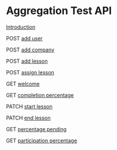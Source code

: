 # Aggregation Test API

[Introduction](https://documenter.getpostman.com/view/1522130/RWaHw8gN#intro)

POST [add user](https://documenter.getpostman.com/view/1522130/RWaHw8gN#a89157ce-0efa-c5bf-a9cf-9a4db8fdac7b)

POST [add company](https://documenter.getpostman.com/view/1522130/RWaHw8gN#32777c12-5522-7c52-8bc4-4e3265f21216)

POST [add lesson](https://documenter.getpostman.com/view/1522130/RWaHw8gN#df2e9395-4b89-4e57-f401-00263c6da9a6)

POST [assign lesson](https://documenter.getpostman.com/view/1522130/RWaHw8gN#671a2bac-f03f-fb90-7163-570a52bee067)

GET [welcome](https://documenter.getpostman.com/view/1522130/RWaHw8gN#74eee613-6325-5a29-fc6d-e75ba4618561)

GET [completion percentage](https://documenter.getpostman.com/view/1522130/RWaHw8gN#e3ac3800-98df-95ba-4a82-0fdf16fccc2c)

PATCH [start lesson](https://documenter.getpostman.com/view/1522130/RWaHw8gN#ad0afb14-5ab2-0331-7fe9-0e400ffbdb70)

PATCH [end lesson](https://documenter.getpostman.com/view/1522130/RWaHw8gN#87e1dda5-640c-0890-f96e-0e9e13cac4b4)

GET [percentage pending](https://documenter.getpostman.com/view/1522130/RWaHw8gN#d47100a1-a34e-460e-47f8-903f3172288c)

GET [participation percentage](https://documenter.getpostman.com/view/1522130/RWaHw8gN#542722e2-1eb1-96e0-863e-e636cb58ea08)




